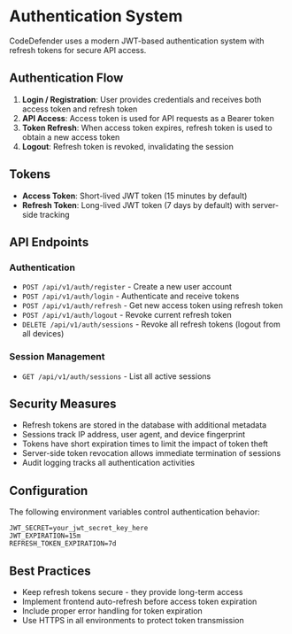 # Authentication System

CodeDefender uses a modern JWT-based authentication system with refresh tokens for secure API access.

## Authentication Flow

1. **Login / Registration**: User provides credentials and receives both access token and refresh token
2. **API Access**: Access token is used for API requests as a Bearer token
3. **Token Refresh**: When access token expires, refresh token is used to obtain a new access token
4. **Logout**: Refresh token is revoked, invalidating the session

## Tokens

- **Access Token**: Short-lived JWT token (15 minutes by default)
- **Refresh Token**: Long-lived JWT token (7 days by default) with server-side tracking

## API Endpoints

### Authentication

- `POST /api/v1/auth/register` - Create a new user account
- `POST /api/v1/auth/login` - Authenticate and receive tokens
- `POST /api/v1/auth/refresh` - Get new access token using refresh token
- `POST /api/v1/auth/logout` - Revoke current refresh token
- `DELETE /api/v1/auth/sessions` - Revoke all refresh tokens (logout from all devices)

### Session Management

- `GET /api/v1/auth/sessions` - List all active sessions

## Security Measures

- Refresh tokens are stored in the database with additional metadata
- Sessions track IP address, user agent, and device fingerprint
- Tokens have short expiration times to limit the impact of token theft
- Server-side token revocation allows immediate termination of sessions
- Audit logging tracks all authentication activities

## Configuration

The following environment variables control authentication behavior:

```
JWT_SECRET=your_jwt_secret_key_here
JWT_EXPIRATION=15m
REFRESH_TOKEN_EXPIRATION=7d
```

## Best Practices

- Keep refresh tokens secure - they provide long-term access
- Implement frontend auto-refresh before access token expiration
- Include proper error handling for token expiration
- Use HTTPS in all environments to protect token transmission

